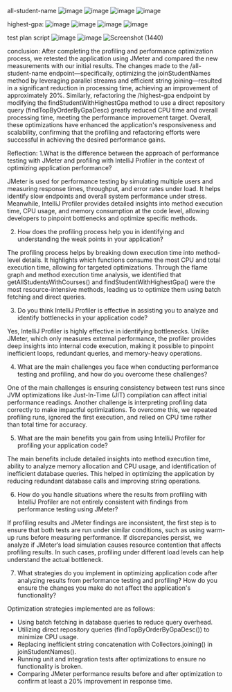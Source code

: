 all-student-name
![image](https://github.com/user-attachments/assets/03ba9296-af12-44f7-a704-4c863d68a0a7)
![image](https://github.com/user-attachments/assets/cc3831ad-acc4-48a5-9bd6-62f5d82dc0ca)
![image](https://github.com/user-attachments/assets/da145c57-db45-4feb-80bc-2d68e83737a2)
![image](https://github.com/user-attachments/assets/1ff5fdda-5fee-4a11-95e9-fe8a1564017e)

highest-gpa:
![image](https://github.com/user-attachments/assets/6f45ad8e-f6e1-4ae3-81c1-a9ff6c592a5f)
![image](https://github.com/user-attachments/assets/95cd2138-a989-417a-9896-ab2544517d6b)
![image](https://github.com/user-attachments/assets/ecb1d898-13f8-4ef4-9181-ac8e0c8949f2)
![image](https://github.com/user-attachments/assets/8abfced4-6f4a-4f30-b56c-42d2d57e4b89)

test plan script
![image](https://github.com/user-attachments/assets/2dc4f9e3-ed16-4bf9-852c-863a4e740a9e)
![image](https://github.com/user-attachments/assets/8ba80e16-2070-4ceb-8d71-60e26dc51584)
![Screenshot (1440)](https://github.com/user-attachments/assets/2dd5bb04-1fbe-4ae7-9734-d32fa1708584)


conclusion:
After completing the profiling and performance optimization process, we retested the application using JMeter and compared the new measurements with our initial results. The changes made to the /all-student-name endpoint—specifically, optimizing the joinStudentNames method by leveraging parallel streams and efficient string joining—resulted in a significant reduction in processing time, achieving an improvement of approximately 20%. Similarly, refactoring the /highest-gpa endpoint by modifying the findStudentWithHighestGpa method to use a direct repository query (findTopByOrderByGpaDesc) greatly reduced CPU time and overall processing time, meeting the performance improvement target. Overall, these optimizations have enhanced the application's responsiveness and scalability, confirming that the profiling and refactoring efforts were successful in achieving the desired performance gains.

Reflection:
1.What is the difference between the approach of performance testing with JMeter and profiling with IntelliJ Profiler in the context of optimizing application performance?

JMeter is used for performance testing by simulating multiple users and measuring response times, throughput, and error rates under load. It helps identify slow endpoints and overall system performance under stress. Meanwhile, IntelliJ Profiler provides detailed insights into method execution time, CPU usage, and memory consumption at the code level, allowing developers to pinpoint bottlenecks and optimize specific methods.

2. How does the profiling process help you in identifying and understanding the weak points in your application?
   
The profiling process helps by breaking down execution time into method-level details. It highlights which functions consume the most CPU and total execution time, allowing for targeted optimizations. Through the flame graph and method execution time analysis, we identified that getAllStudentsWithCourses() and findStudentWithHighestGpa() were the most resource-intensive methods, leading us to optimize them using batch fetching and direct queries.

3. Do you think IntelliJ Profiler is effective in assisting you to analyze and identify bottlenecks in your application code?
   
Yes, IntelliJ Profiler is highly effective in identifying bottlenecks. Unlike JMeter, which only measures external performance, the profiler provides deep insights into internal code execution, making it possible to pinpoint inefficient loops, redundant queries, and memory-heavy operations.

4. What are the main challenges you face when conducting performance testing and profiling, and how do you overcome these challenges?
   
One of the main challenges is ensuring consistency between test runs since JVM optimizations like Just-In-Time (JIT) compilation can affect initial performance readings. Another challenge is interpreting profiling data correctly to make impactful optimizations. To overcome this, we repeated profiling runs, ignored the first execution, and relied on CPU time rather than total time for accuracy.

5. What are the main benefits you gain from using IntelliJ Profiler for profiling your application code?
   
The main benefits include detailed insights into method execution time, ability to analyze memory allocation and CPU usage, and identification of inefficient database queries. This helped in optimizing the application by reducing redundant database calls and improving string operations.

6. How do you handle situations where the results from profiling with IntelliJ Profiler are not entirely consistent with findings from performance testing using JMeter?
   
If profiling results and JMeter findings are inconsistent, the first step is to ensure that both tests are run under similar conditions, such as using warm-up runs before measuring performance. If discrepancies persist, we analyze if JMeter’s load simulation causes resource contention that affects profiling results. In such cases, profiling under different load levels can help understand the actual bottleneck.

7. What strategies do you implement in optimizing application code after analyzing results from performance testing and profiling? How do you ensure the changes you make do not affect the application's functionality?
   
Optimization strategies implemented are as follows:

- Using batch fetching in database queries to reduce query overhead.
- Utilizing direct repository queries (findTopByOrderByGpaDesc()) to minimize CPU usage.
- Replacing inefficient string concatenation with Collectors.joining() in joinStudentNames().
- Running unit and integration tests after optimizations to ensure no functionality is broken.
- Comparing JMeter performance results before and after optimization to confirm at least a 20% improvement in response time.
